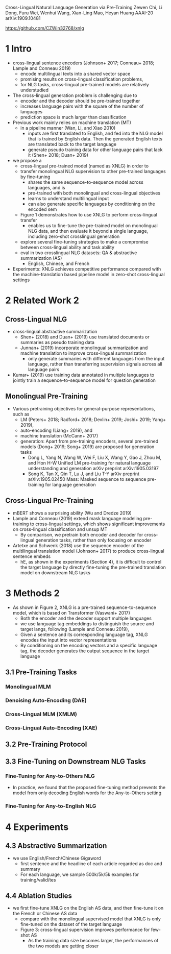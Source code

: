 Cross-Lingual Natural Language Generation via Pre-Training
Zewen Chi, Li Dong, Furu Wei, Wenhui Wang, Xian-Ling Mao, Heyan Huang
AAAI-20 arXiv:1909.10481

https://github.com/CZWin32768/xnlg

# 1 Intro

* cross-lingual sentence encoders
  (Johnson+ 2017; Conneau+ 2018; Lample and Conneau 2019)
  * encode multilingual texts into a shared vector space
  * promising results on cross-lingual classification problems,
  * for NLG tasks, cross-lingual pre-trained models are relatively understudied
* The cross-lingual generation problem is challenging due to
  * encoder and the decoder should be pre-trained together
  * increases language pairs with the square of the number of languages
  * prediction space is much larger than classification
* Previous work mainly relies on machine translation (MT)
  * in a pipeline manner (Wan, Li, and Xiao 2010)
    * inputs are first translated to English, and fed into the
      NLG model that is trained by English data. Then the generated
      English texts are translated back to the target language
    * generate pseudo training data for other language pairs that lack it
      (Shen+ 2018; Duan+ 2019)
* we propose a
  * cross-lingual pre-trained model (named as XNLG) in order to
  * transfer monolingual NLG supervision to other pre-trained languages
    by fine-tuning
    * shares the same sequence-to-sequence model across languages, and is
    * pre-trained with both monolingual and cross-lingual objectives
    * learns to understand multilingual input
    * can also generate specific languages by conditioning on the encoded sem
  * Figure 1 demonstrates how to use XNLG to perform cross-lingual transfer
    * enables us to fine-tune the pre-trained model on monolingual NLG data, and
      then evaluate it beyond a single language,
      including zero-shot crosslingual generation
  * explore several fine-tuning strategies to make a compromise between
    cross-lingual ability and task ability
  * eval in two crosslingual NLG datasets: QA & abstractive summarization (AS)
    * English, Chinese, and French
* Experiments: XNLG achieves competitive performance compared with the
  machine-translation based pipeline model in zero-shot cross-lingual settings

# 2 Related Work 2

## Cross-Lingual NLG

* cross-lingual abstractive summarization
  * Shen+ (2018) and Duan+ (2019) use translated documents or summaries as
    pseudo training data
  * Junnan+ (2019) incorporate monolingual summarization and machine translation
    to improve cross-lingual summarization
    * only generate summaries with different languages from the input language,
      rather than transferring supervision signals across all language pairs
* Kumar+ (2019) use training data annotated in multiple languages to
  jointly train a sequence-to-sequence model for question generation

## Monolingual Pre-Training

* Various pretraining objectives for general-purpose representations, such as
  * LM (Peters+ 2018; Radford+ 2018; Devlin+ 2019; Joshi+ 2019; Yang+ 2019),
  * auto-encoding (Liang+ 2019), and
  * machine translation (McCann+ 2017)
  * generation: Apart from pre-training encoders, several pre-trained models
    (Dong+ 2019; Song+ 2019) are proposed for generation tasks
    * Dong L, Yang N, Wang W, Wei F, Liu X, Wang Y, Gao J, Zhou M, and Hon H-W
      Unified LM pre-training for natural language understanding and generation
      arXiv preprint arXiv:1905.03197
    * Song K, Tan X, Qin T, Lu J, and Liu T-Y
      arXiv preprint arXiv:1905.02450
      Mass: Masked sequence to sequence pre-training for language generation

## Cross-Lingual Pre-Training

* mBERT shows a surprising ability (Wu and Dredze 2019)
* Lample and Conneau (2019) extend mask language modeling pre-training to
  cross-lingual settings, which shows
  significant improvements on cross-lingual classification and unsup MT
  * By comparison, we pretrain both encoder and decoder for cross-lingual
    generation tasks, rather than only focusing on encoder
* Artetxe and Schwenk (2018) use the sequence encoder of the multilingual
  translation model (Johnson+ 2017) to produce cross-lingual sentence embeds
  * hE, as shown in the experiments (Section 4),
    it is difficult to control the target language by directly fine-tuning the
    pre-trained translation model on downstream NLG tasks

# 3 Methods 2

* As shown in Figure 2, XNLG is a pre-trained sequence-to-sequence model,
  which is based on Transformer (Vaswani+ 2017)
  * Both the encoder and the decoder support multiple languages
  * we use language tag embeddings to distinguish the source and target langs,
    following (Lample and Conneau 2019),
  * Given a sentence and its corresponding language tag,
    XNLG encodes the input into vector representations
  * By conditioning on the encoding vectors and a specific language tag, the
    decoder generates the output sequence in the target language

## 3.1 Pre-Training Tasks

### Monolingual MLM

### Denoising Auto-Encoding (DAE)

### Cross-Lingual MLM (XMLM)

### Cross-Lingual Auto-Encoding (XAE)

## 3.2 Pre-Training Protocol

## 3.3 Fine-Tuning on Downstream NLG Tasks

### Fine-Tuning for Any-to-Others NLG

* In practice, we found that the proposed fine-tuning method prevents the
  model from only decoding English words for the Any-to-Others setting

### Fine-Tuning for Any-to-English NLG

# 4 Experiments

## 4.3 Abstractive Summarization

* we use English/French/Chinese Gigaword
  * first sentence and the headline of each article regarded as doc and summary
  * For each language, we sample 500k/5k/5k examples for training/valid/tes

## 4.4 Ablation Studies

* we first fine-tune XNLG on the English AS data, and
  then fine-tune it on the French or Chinese AS data
  * compare with the monolingual supervised model that XNLG is
    only fine-tuned on the dataset of the target language
  * Figure 3: cross-lingual supervision improves performance for few-shot AS
    * As the training data size becomes larger, the performances of the
      two models are getting closer
